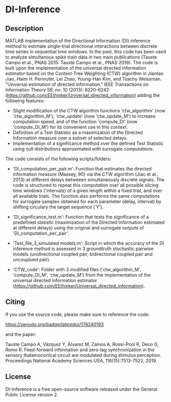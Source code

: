 # DI-Inference

## Description

MATLAB implementation of the Directional Information (DI) inference method to estimate single-trial directional interactions between discrete time series in sequential time windows. In the past, this code has been used  to analyze simultanous spike train data in two main publications (Tauste Campo et al., PNAS 2015: Tauste Campo et al., PNAS 2019). The code is built upon the implementation of the universal directed information estimator based on the Context-Tree Weighting (CTW) algorithm in Jiantao Jiao, Haim H. Permuter, Lei Zhao, Young-Han Kim, and Tsachy Weissman. "Universal estimation of directed information." IEEE Transactions on Information Theory 59, no. 10 (2013): 6220-6242 (https://github.com/EEthinker/Universal_directed_information) adding the following features:

- Slight modification of the CTW algorithm functions 'ctw_algorithm' (now 'ctw_algorithm_M'), 'ctw_update' (now 'ctw_update_M') to increase computation speed, and of the function 'compute_DI' (now 'compute_DI_M') for its convenient use in this context.
- Definition of a Test Statistic as a maximization of the Directed Information measure over a subset of selected delays.
- Implementation of a significance method over the defined Test Statistic using null distributions approximated with surrogate computations.


The code consists of the following scripts/folders:

- 'DI_computation_per_pair.m': Function that estimates the directed information measure (Massey, 90) via the CTW algorithm (Jiao et al., 2013) at different delays betweeen simultaneously discrete signals. The code is structured to repeat this computation over all possible slicing time windows ('intervals) of a given length within a fixed trial, and over all available trials. The function also performs the same computations for surrogate samples obtained for each parameter (delay, interval) by shifting circulary the target sequence ('Y').

- 'DI_significance_test.m': Function that tests the significance of a predefined statistic (maximization of the Directed Information estimated at different delays) using the original and surrogate outputs of 'DI_computation_per_pair'.

- 'Test_file_3_simulated models.m': Script in which the accuracy of the DI inference method is assessed in 3 groundtruth stochastic pairwise models (unidirectional coupled pair, bidirectional coupled pair and uncouplued pair). 

- 'CTW_code': Folder with 3 modified files ('ctw_algorithm_M', 'compute_DI_M', 'ctw_update_M') from the implementation of the universal directed information estimator (https://github.com/EEthinker/Universal_directed_information). 




## Citing
If you use the source code, please make sure to reference the code:

https://zenodo.org/badge/latestdoi/178240193

and the paper:

Tauste Campo A, Vázquez Y, Álvarez M, Zainos A, Rossi-Pool R, Deco G, Romo R.  Feed-forward information and zero-lag synchronization in the sensory thalamocortical circuit are modulated during stimulus perception. Proceedings National Academy Sciences USA, 116(15):7513-7522, 2019.


## License
DI-Inference is a free open-source software released under the General Public License version 2.
